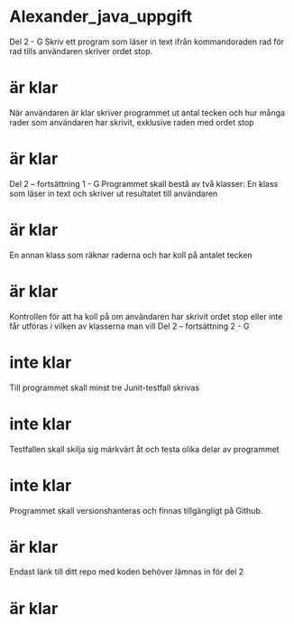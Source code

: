 # Alexander_java_uppgift
Del 2 - G
 Skriv ett program som läser in text ifrån
kommandoraden rad för rad tills användaren
skriver ordet stop.
# är klar 
När användaren är klar skriver programmet ut
antal tecken och hur många rader som
användaren har skrivit, exklusive raden med
ordet stop
# är klar 
Del 2 – fortsättning 1 - G
 Programmet skall bestå av två klasser:
  En klass som läser in text och skriver ut
resultatet till användaren
# är klar

  En annan klass som räknar raderna och har
koll på antalet tecken
# är klar

 Kontrollen för att ha koll på om användaren
har skrivit ordet stop eller inte får utföras i
vilken av klasserna man vill
Del 2 – fortsättning 2 - G
# inte klar

  Till programmet skall minst tre Junit-testfall
skrivas
# inte klar

  Testfallen skall skilja sig märkvärt åt och testa
olika delar av programmet
# inte klar

  Programmet skall versionshanteras och finnas
tillgängligt på Github.
# är klar

  Endast länk till ditt repo med koden behöver
lämnas in för del 2
# är klar 
